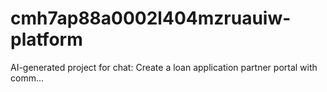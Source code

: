 # cmh7ap88a0002l404mzruauiw-platform
AI-generated project for chat: Create a loan application partner portal with comm...
